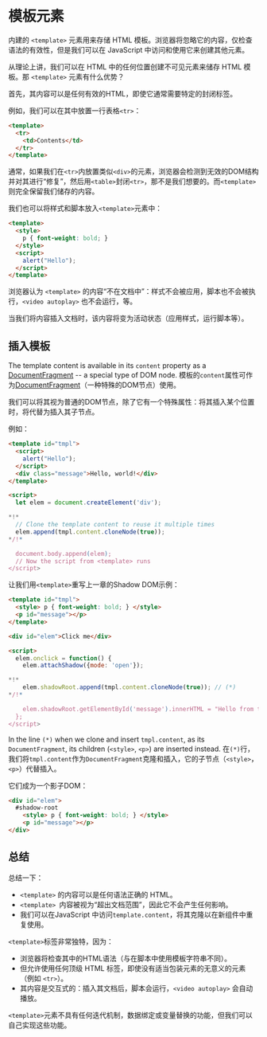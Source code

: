 
# 模板元素

内建的 `<template>` 元素用来存储 HTML 模板。浏览器将忽略它的内容，仅检查语法的有效性，但是我们可以在 JavaScript 中访问和使用它来创建其他元素。

从理论上讲，我们可以在 HTML 中的任何位置创建不可见元素来储存 HTML 模板。那 `<template>` 元素有什么优势？

首先，其内容可以是任何有效的HTML，即使它通常需要特定的封闭标签。

例如，我们可以在其中放置一行表格`<tr>`：
```html
<template>
  <tr>
    <td>Contents</td>
  </tr>
</template>
```

通常，如果我们在`<tr>`内放置类似`<div>`的元素，浏览器会检测到无效的DOM结构并对其进行“修复”，然后用`<table>`封闭`<tr>`，那不是我们想要的。而`<template>`则完全保留我们储存的内容。

我们也可以将样式和脚本放入`<template>`元素中：

```html
<template>
  <style>
    p { font-weight: bold; }
  </style>
  <script>
    alert("Hello");
  </script>
</template>
```

浏览器认为 `<template>` 的内容“不在文档中”：样式不会被应用，脚本也不会被执行，`<video autoplay>` 也不会运行，等。

当我们将内容插入文档时，该内容将变为活动状态（应用样式，运行脚本等）。

## 插入模板

The template content is available in its `content` property as a [DocumentFragment](info:modifying-document#document-fragment) -- a special type of DOM node.
模板的`content`属性可作为[DocumentFragment](info:modifying-document#document-fragment)（一种特殊的DOM节点）使用。

我们可以将其视为普通的DOM节点，除了它有一个特殊属性：将其插入某个位置时，将代替为插入其子节点。

例如：

```html run
<template id="tmpl">
  <script>
    alert("Hello");
  </script>
  <div class="message">Hello, world!</div>
</template>

<script>
  let elem = document.createElement('div');

*!*
  // Clone the template content to reuse it multiple times
  elem.append(tmpl.content.cloneNode(true));
*/!*

  document.body.append(elem);
  // Now the script from <template> runs
</script>
```

让我们用`<template>`重写上一章的Shadow DOM示例：

```html run untrusted autorun="no-epub" height=60
<template id="tmpl">
  <style> p { font-weight: bold; } </style>
  <p id="message"></p>
</template>

<div id="elem">Click me</div>

<script>
  elem.onclick = function() {
    elem.attachShadow({mode: 'open'});

*!*
    elem.shadowRoot.append(tmpl.content.cloneNode(true)); // (*)
*/!*

    elem.shadowRoot.getElementById('message').innerHTML = "Hello from the shadows!";
  };
</script>
```

In the line `(*)` when we clone and insert `tmpl.content`, as its `DocumentFragment`, its children (`<style>`, `<p>`) are inserted instead.
在`(*)`行，我们将`tmpl.content`作为`DocumentFragment`克隆和插入，它的子节点（`<style>`，`<p>`）代替插入。

它们成为一个影子DOM：

```html
<div id="elem">
  #shadow-root
    <style> p { font-weight: bold; } </style>
    <p id="message"></p>
</div>
```

## 总结

总结一下：

* `<template>` 的内容可以是任何语法正确的 HTML。
* `<template> `内容被视为“超出文档范围”，因此它不会产生任何影响。
* 我们可以在JavaScript 中访问`template.content`，将其克隆以在新组件中重复使用。

`<template>`标签非常独特，因为：

* 浏览器将检查其中的HTML语法（与在脚本中使用模板字符串不同）。
* 但允许使用任何顶级 HTML 标签，即使没有适当包装元素的无意义的元素（例如 `<tr>`）。
* 其内容是交互式的：插入其文档后，脚本会运行，`<video autoplay>` 会自动播放。

`<template>`元素不具有任何迭代机制，数据绑定或变量替换的功能，但我们可以自己实现这些功能。
